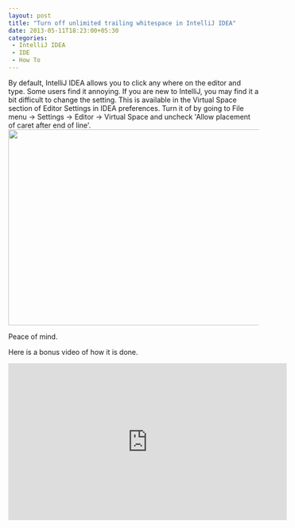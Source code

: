 ```yaml
---
layout: post
title: "Turn off unlimited trailing whitespace in IntelliJ IDEA"
date: 2013-05-11T18:23:00+05:30
categories:
 - IntelliJ IDEA
 - IDE
 - How To
---
```

By default, IntelliJ IDEA allows you to click any where on the editor and type. Some users find it annoying. If you are new to IntelliJ, you may find it a bit difficult to change the setting. This is available in the Virtual Space section of Editor Settings in IDEA preferences.
Turn it of by going to File menu -&gt; Settings -&gt; Editor -&gt; Virtual Space and uncheck 'Allow placement of caret after end of line'.
<img src="http://1.bp.blogspot.com/-0TweG1pBNgI/UY4vGJ-mWuI/AAAAAAAAEBg/MUTHKRLU6g0/s1600/Screen+Shot+2013-05-11+at+4.07.26+PM.png" width="640" height="393"/>
 
Peace of mind.
 
Here is a bonus video of how it is done.
 
<iframe width="560" height="315" src="http://www.youtube.com/embed/GP5ZIGU6ufo" frameborder="0" allowfullscreen></iframe> 
 
